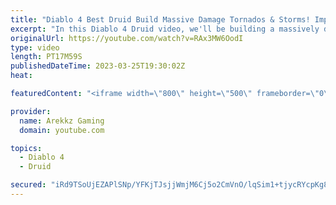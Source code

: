 ```yaml
---
title: "Diablo 4 Best Druid Build Massive Damage Tornados & Storms! Impressions, Tips, All Skills & Perks"
excerpt: "In this Diablo 4 Druid video, we'll be building a massively damage tornados and storms build to take on the hordes of enemies in ..."
originalUrl: https://youtube.com/watch?v=RAx3MW6OodI
type: video
length: PT17M59S
publishedDateTime: 2023-03-25T19:30:02Z
heat: 

featuredContent: "<iframe width=\"800\" height=\"500\" frameborder=\"0\" src=\"https://www.youtube.com/embed/RAx3MW6OodI\" allow=\"accelerometer; autoplay; encrypted-media; gyroscope; picture-in-picture\" allowfullscreen></iframe>"

provider:
  name: Arekkz Gaming
  domain: youtube.com

topics:
  - Diablo 4
  - Druid

secured: "iRd9TSoUjEZAPlSNp/YFKjTJsjjWmjM6Cj5o2CmVnO/lqSim1+tjycRYcpKg8mkV2xUmO5d2NPQH1CEQ3xpAu5cKnWJdaJbwu+4d+UxsUpFCYgh1/EyJtXjTjsDGgRNZ7GF7EzG93ThFOjk5NBJhdf6ykcYDF8hUZ072ZQ3UHDN+eZyeQ6N2tSiKi11d1VDsgocASIhGKkFazs27qakRIErKV+ncAxTLcA4L4WBVUxJXWRZOuhtJJwE20Nu/dw1KHLqw7ZO2DIZxXMfAe+Xy9C7c6trTm81YotBPeRp7Ct64xiTtGsMovsDksAeNcOKnXqqxhZIhinyTQMbmA+8cMw1Mve0491Tkl6sjqaaBT22CQoqtA5OlTOj1kEvnXd/tlJCfbdPC9XwBCcuk8jsqLw==;6kYnFnmG0oEAHWOQf9v4Og=="
---
```


